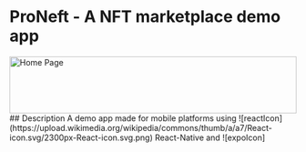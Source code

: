 # ProNeft - A NFT marketplace demo app
<img src="https://i.imgur.com/Ox7oC33.png" alt="Home Page" width="100%" height="100px"/>
## Description
A demo app made for mobile platforms using ![reactIcon](https://upload.wikimedia.org/wikipedia/commons/thumb/a/a7/React-icon.svg/2300px-React-icon.svg.png) React-Native and 
![expoIcon]
